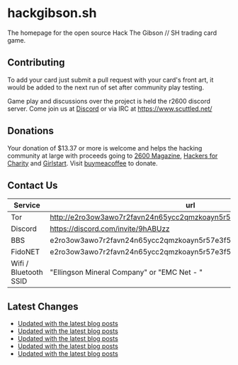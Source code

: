# hackgibson.sh
The homepage for the open source Hack The Gibson // SH trading card game.


## Contributing

To add your card just submit a pull request with your card's front art, it would be added to the next run of set after community play testing.

Game play and discussions over the project is held the r2600 discord server. Come join us at [Discord](https://discord.com/invite/9hABUzz) or via IRC at https://www.scuttled.net/


## Donations

Your donation of $13.37 or more is welcome and helps the hacking community at large with proceeds going to [2600 Magazine](https://2600.com/), [Hackers for Charity](https://hackersforcharity.org) and [Girlstart](https://girlstart.org).  Visit [buymeacoffee](https://www.buymeacoffee.com/hackgibson.sh) to donate.


## Contact Us

Service | url
-|-
Tor | http://e2ro3ow3awo7r2favn24n65ycc2qmzkoayn5r57e3f56nvjwdcgg32ad.onion
Discord | https://discord.com/invite/9hABUzz
BBS | e2ro3ow3awo7r2favn24n65ycc2qmzkoayn5r57e3f56nvjwdcgg32ad.onion:23
FidoNET | e2ro3ow3awo7r2favn24n65ycc2qmzkoayn5r57e3f56nvjwdcgg32ad.onion:24554
Wifi / Bluetooth SSID | "Ellingson Mineral Company" or "EMC Net - <fidonet address>"

## Latest Changes
<!-- BLOG-POST-LIST:START -->
- [Updated with the latest blog posts](https://github.com/DFW2600/hackgibson.sh/commit/1c900c18227f86b9829feb6b01ac29d85b337c32)
- [Updated with the latest blog posts](https://github.com/DFW2600/hackgibson.sh/commit/0dc44d4c45ee3073f8844132f275afe4b15c6aed)
- [Updated with the latest blog posts](https://github.com/DFW2600/hackgibson.sh/commit/9d0c1b03a0946ba2455695558d9933a22710fb33)
- [Updated with the latest blog posts](https://github.com/DFW2600/hackgibson.sh/commit/2a5d62e5f682f020e676af84845710f83f3fdd6b)
- [Updated with the latest blog posts](https://github.com/DFW2600/hackgibson.sh/commit/099f56bda68fb6bfea57f887dced7b90958eb9c6)
<!-- BLOG-POST-LIST:END -->
